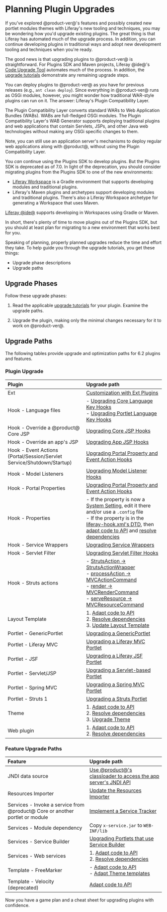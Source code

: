 # Planning Plugin Upgrades [](id=migrating-existing-code-to-liferay-7)

<!--# Planning Plugin Upgrades and Optimizations-->

If you've explored @product-ver@'s features and possibly created new
portlet modules themes with Liferay's new  tooling<!--](/develop/tutorials/-/knowledge_base/7-1/improved-developer-tooling-liferay-workspace-maven-plugins-and-more)-->
and 
techniques<!--](/develop/tutorials/-/knowledge_base/7-1/osgi-and-modularity-for-liferay-6-developers)-->,
you may be wondering how you'd upgrade existing plugins. The great thing is that
Liferay has automated much of the upgrade process. In addition, you can continue
developing plugins in traditional ways and adopt new development tooling and
techniques when you're ready. 

<!--
This tutorial guides you through phases of *upgrading* plugins and optionally
*optimizing* them. 

**Upgrade**: A process for deploying an existing plugin on @product-ver@ with
minimal changes. 

**Optimization**: An optional but recommended process for modifying a plugin or
migrating it to a new environment to improve the plugin or facilitate developing
it. 

Importantly, you should *upgrade* a plugin before applying any optimizations to 
it. 
-->

The good news is that upgrading plugins to @product-ver@ is straightforward. For
Plugins SDK and Maven projects, Liferay @ide@'s
[Code Upgrade Tool](/develop/tutorials/-/knowledge_base/7-1/adapting-to-liferay-7s-api-with-the-code-upgrade-tool)
automates much of the process. In addition, the 
[upgrade tutorials](/develop/tutorials/-/knowledge_base/7-1/upgrading-plugins-to-liferay-7)
demonstrate any remaining upgrade steps. 

You can deploy plugins to @product-ver@ as you have for previous releases (e.g.,
`ant clean deploy`). Since everything in @product-ver@ runs as OSGi modules,
however, you might wonder how traditional WAR-style plugins can run on it. The
answer: Liferay's Plugin Compatibility Layer. 

The Plugin Compatibility Layer converts standard WARs to Web Application Bundles
(WABs). WABs are full-fledged OSGi modules. The Plugin Compatibility Layer's
WAB Generator<!--](/develop/tutorials/-/knowledge_base/7-1/using-the-wab-generator)--> 
supports deploying traditional plugins and web applications that contain
Servlets, JSPs, and other Java web technologies without making any OSGi specific
changes to them. 

Note, you can still use an application server's mechanisms to deploy regular web
applications along with @product@, without using the Plugin Compatibility Layer.

<!--
After upgrading your plugins you can consider optimizations such as these:

-   Migrating plugins to
    [Gradle](/develop/tutorials/-/knowledge_base/7-1/migrating-traditional-plugins-to-workspace-web-applications)
    or Maven to leverage their development commands and rich
    [Liferay plugin templates](/develop/tutorials/-/knowledge_base/7-1/improved-developer-tooling-liferay-workspace-maven-plugins-and-more#developing-modules-with-liferay-workspace). 
-   [Migrating themes to the Liferay Theme Generator](/develop/tutorials/-/knowledge_base/7-1/migrating-a-6-2-theme-to-liferay-7)
    to add [Themelets](/develop/tutorials/-/knowledge_base/7-1/themelets) (new) 
    and to leverage
    [Node.js, Yeoman, and Gulp](/develop/tutorials/-/knowledge_base/7-1/themes-generator). 
-   [Converting plugins to modules](/develop/tutorials/-/knowledge_base/7-1/modularizing-an-existing-portlet)
    to leverage Declarative Services, extendability, and more
    [modularity benefits](/develop/tutorials/-/knowledge_base/7-1/osgi-and-modularity-for-liferay-6-developers).
-   Using the
    [Lexicon](/develop/tutorials/-/knowledge_base/7-1/applying-lexicon-styles-to-your-app),
    to apply a clean consistent application user experience. 

See the
[optimization tutorials](/develop/tutorials/-/knowledge_base/7-1/optimizing-plugins-for-liferay-7)
for more options and details. 
-->

You *can* continue using the Plugins SDK to develop plugins. But the Plugins
SDK is deprecated  as of 7.0. In light of the deprecation, you should
consider migrating plugins from the Plugins SDK to one of the new environments:

-   [Liferay Workspace](/develop/tutorials/-/knowledge_base/7-1/improved-developer-tooling-liferay-workspace-maven-plugins-and-more#from-the-plugins-sdk-to-liferay-workspace)
    is a Gradle environment that supports developing modules and traditional
    plugins.
    <!--
    [Blade's ](/develop/tutorials/-/knowledge_base/7-1/migrating-traditional-plugins-to-workspace-web-applications) 
    [`migrateWar  command`](/develop/tutorials/-/knowledge_base/7-1/migrating-traditional-plugins-to-workspace-web-applications)
    moves Plugins SDK portlets to Liferay Workspace (Workspace) in a snap. 
    -->
-   Liferay's Maven<!--[Liferay's Maven](/develop/tutorials/-/knowledge_base/7-1/improved-developer-tooling-liferay-workspace-maven-plugins-and-more#whats-new-in-product-ver-for-maven-users)--> 
    plugins and archetypes support developing modules and traditional plugins.
    There's also a Liferay Workspace archetype for generating a Workspace that uses Maven. 

[Liferay @ide@](/develop/tutorials/-/knowledge_base/7-1/liferay-ide) 
supports developing in Workspaces using Gradle or Maven.<!--[Maven](/develop/tutorials/-/knowledge_base/7-1/using-maven-in-liferay-ide).-->

In short, there's plenty of time to move plugins out of the Plugins SDK, but you
should at least plan for migrating to a new environment that works best for
you. 

Speaking of planning, properly planned upgrades <!--and optimizations--> reduce the
time and effort they take. To help guide you through the upgrade <!--and
optimization--> tutorials, you get these things:

-   Upgrade <!--and optimization--> phase descriptions
-   Upgrade <!--and optimization--> paths

## Upgrade Phases [](id=upgrade-and-optimization-phases)

Follow these upgrade <!--and optimization--> phases:

1.  Read the applicable
    [upgrade tutorials](/develop/tutorials/-/knowledge_base/7-1/upgrading-plugins-to-liferay-7)
    for your plugin. Examine the upgrade <!--and optimization--> paths.

2.  Upgrade the plugin, making only the minimal changes necessary for it to 
    work on @product-ver@. 

<!--
3.  (Optional) Identify and apply only the most beneficial 
    [optimizations](/develop/tutorials/-/knowledge_base/7-1/optimizing-plugins-for-liferay-7)
    for your plugin. 

4.  (Optional) Apply additional optimizations as desired. 
-->

## Upgrade Paths [](id=upgrade-and-optimization-paths)

The following tables provide upgrade and optimization
paths for 6.2 plugins and features. 

### Plugin Upgrade [](id=plugin-upgrade-and-optimization-paths)

 Plugin | Upgrade path | 
 :----------------- | :----------- | 
 Ext | [Customization with Ext Plugins](/develop/tutorials/-/knowledge_base/7-1/advanced-customization-with-ext-plugins)  | 
 Hook - Language files | - [Upgrading Core Language Key Hooks](/develop/tutorials/-/knowledge_base/7-1/upgrading-core-language-key-hooks)<br>- [Upgrading Portlet Language Key Hooks](/develop/tutorials/-/knowledge_base/7-1/upgrading-portlet-language-key-hooks) | 
 Hook - Override a @product@ Core JSP | [Upgrading Core JSP Hooks](/develop/tutorials/-/knowledge_base/7-1/upgrading-core-jsp-hooks) | 
 Hook - Override an app's JSP | [Upgrading App JSP Hooks](/develop/tutorials/-/knowledge_base/7-1/upgrading-app-jsp-hook-plugins) | 
 Hook - Event Actions (Portal/Session/Servlet Service/Shutdown/Startup) | [Upgrading Portal Property and Event Action Hooks](/develop/tutorials/-/knowledge_base/7-1/upgrading-portal-property-and-event-action-hooks) | 
 Hook - Model Listeners | [Upgrading Model Listener Hooks](/develop/tutorials/-/knowledge_base/7-1/upgrading-model-listener-hooks) | 
 Hook - Portal Properties | [Upgrading Portal Property and Event Action Hooks](/develop/tutorials/-/knowledge_base/7-1/upgrading-portal-property-and-event-action-hooks) | 
 Hook - Properties | - If the property is now a [System Setting](/discover/portal/-/knowledge_base/7-1/system-settings), edit it there and/or use a `.config` file<br>- If the property is in the [liferay-hook.xml's DTD](@platform-ref@/7.0-latest/definitions/liferay-hook_7_0_0.dtd.html), then [adapt code to API](/develop/tutorials/-/knowledge_base/7-1/adapting-to-liferay-7s-api-with-the-code-upgrade-tool) and [resolve dependencies](/develop/tutorials/-/knowledge_base/7-1/resolving-a-plugins-dependencies) | 
 Hook - Service Wrappers | [Upgrading Service Wrappers](/develop/tutorials/-/knowledge_base/7-1/upgrading-service-wrappers) | 
 Hook - Servlet Filter | [Upgrading Servlet Filter Hooks](/develop/tutorials/-/knowledge_base/7-1/upgrading-servlet-filter-hooks) | 
 Hook - Struts actions | - [StrutsAction &rarr; StrutsActionWrapper](/develop/tutorials/-/knowledge_base/7-1/converting-strutsactionwrappers-to-mvccommands)<br> - [processAction &rarr; MVCActionCommand](/develop/tutorials/-/knowledge_base/7-1/overriding-mvc-commands#overriding-mvcactioncommand)<br> - [render &rarr; MVCRenderCommand](/develop/tutorials/-/knowledge_base/7-1/overriding-mvc-commands#overriding-mvcrendercommand)<br> - [serveResource &rarr; MVCResourceCommand](/develop/tutorials/-/knowledge_base/7-1/overriding-mvc-commands#overriding-mvcresourcecommand) | 
 Layout Template | 1. [Adapt code to API](/develop/tutorials/-/knowledge_base/7-1/adapting-to-liferay-7s-api-with-the-code-upgrade-tool)<br>2. [Resolve dependencies](/develop/tutorials/-/knowledge_base/7-1/resolving-a-plugins-dependencies)<br>3. [Update Layout Template](/develop/tutorials/-/knowledge_base/7-1/upgrading-layout-templates) | 
 Portlet - GenericPortlet | [Upgrading a GenericPortlet](/develop/tutorials/-/knowledge_base/7-1/upgrading-a-genericportlet) | 
 Portlet - Liferay MVC | [Upgrading a Liferay MVC Portlet](/develop/tutorials/-/knowledge_base/7-1/upgrading-a-liferay-mvc-portlet) | 
 Portlet - JSF | [Upgrading a Liferay JSF Portlet](/develop/tutorials/-/knowledge_base/7-1/upgrading-a-liferay-jsf-portlet) | 
 Portlet - Servlet/JSP | [Upgrading a Servlet-based Portlet](/develop/tutorials/-/knowledge_base/7-1/upgrading-a-servlet-based-portlet) | 
 Portlet - Spring MVC | [Upgrading a Spring MVC Portlet](/develop/tutorials/-/knowledge_base/7-1/upgrading-a-spring-mvc-portlet) | 
 Portlet - Struts 1 | [Upgrading a Struts Portlet](/develop/tutorials/-/knowledge_base/7-1/upgrading-a-struts-portlet) | 
 Theme | 1. [Adapt code to API](/develop/tutorials/-/knowledge_base/7-1/adapting-to-liferay-7s-api-with-the-code-upgrade-tool)<br>2. [Resolve dependencies](/develop/tutorials/-/knowledge_base/7-1/resolving-a-plugins-dependencies)<br>3. [Upgrade Theme](/develop/tutorials/-/knowledge_base/7-1/upgrading-themes) | 
 Web plugin | 1. [Adapt code to API](/develop/tutorials/-/knowledge_base/7-1/adapting-to-liferay-7s-api-with-the-code-upgrade-tool)<br>2. [Resolve dependencies](/develop/tutorials/-/knowledge_base/7-1/resolving-a-plugins-dependencies) | 

### Feature Upgrade Paths [](id=feature-upgrade-and-optimization-paths)

 Feature | Upgrade path | 
 :----------------- | :----------- | 
 JNDI data source | [Use @product@'s classloader to access the app server's JNDI API](/develop/tutorials/-/knowledge_base/7-1/connecting-to-data-sources-using-jndi) | 
 Resources Importer | [Update the Resources Importer](/develop/tutorials/-/knowledge_base/7-1/upgrading-themes#updating-the-resources-importer) | 
 Services - Invoke a service from @product@ Core or another portlet or module | [Implement a Service Tracker](/develop/tutorials/-/knowledge_base/7-1/service-trackers) | 
 Services - Module dependency | Copy `x-service.jar` to `WEB-INF/lib` | 
 Services - Service Builder | [Upgrading Portlets that use Service Builder](/develop/tutorials/-/knowledge_base/7-1/upgrading-portlets-that-use-service-builder) | 
 Services - Web services | 1. [Adapt code to API](/develop/tutorials/-/knowledge_base/7-1/adapting-to-liferay-7s-api-with-the-code-upgrade-tool)<br>2. [Resolve dependencies](/develop/tutorials/-/knowledge_base/7-1/resolving-a-plugins-dependencies) | 
 Template - FreeMarker | - [Adapt code to API](/develop/tutorials/-/knowledge_base/7-1/adapting-to-liferay-7s-api-with-the-code-upgrade-tool)<br>- [Adapt Theme templates](/develop/tutorials/-/knowledge_base/7-1/upgrading-themes#updating-theme-templates) | 
 Template - Velocity (deprecated) | [Adapt code to API](/develop/tutorials/-/knowledge_base/7-1/adapting-to-liferay-7s-api-with-the-code-upgrade-tool) | 

Now you have a game plan and a cheat sheet for upgrading <!--and optimizing--> plugins
with confidence. 
